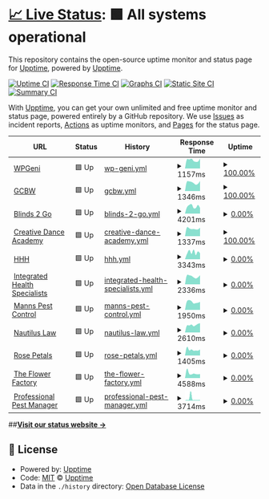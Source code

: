 # [📈 Live Status](https://upptime.github.io/upptime): <!--live status--> **🟩 All systems operational**

This repository contains the open-source uptime monitor and status page for [Upptime](https://upptime.js.org), powered by [Upptime](https://github.com/upptime/upptime).

[![Uptime CI](https://github.com/paulluxford/uptime/workflows/Uptime%20CI/badge.svg)](https://github.com/paulluxford/uptime/actions?query=workflow%3A%22Uptime+CI%22)
[![Response Time CI](https://github.com/paulluxford/uptime/workflows/Response%20Time%20CI/badge.svg)](https://github.com/paulluxford/uptime/actions?query=workflow%3A%22Response+Time+CI%22)
[![Graphs CI](https://github.com/paulluxford/uptime/workflows/Graphs%20CI/badge.svg)](https://github.com/paulluxford/uptime/actions?query=workflow%3A%22Graphs+CI%22)
[![Static Site CI](https://github.com/paulluxford/uptime/workflows/Static%20Site%20CI/badge.svg)](https://github.com/paulluxford/uptime/actions?query=workflow%3A%22Static+Site+CI%22)
[![Summary CI](https://github.com/paulluxford/uptime/workflows/Summary%20CI/badge.svg)](https://github.com/paulluxford/uptime/actions?query=workflow%3A%22Summary+CI%22)

With [Upptime](https://upptime.js.org), you can get your own unlimited and free uptime monitor and status page, powered entirely by a GitHub repository. We use [Issues](https://github.com/upptime/upptime/issues) as incident reports, [Actions](https://github.com/paulluxford/uptime/actions) as uptime monitors, and [Pages](https://upptime.github.io/upptime) for the status page.

<!--start: status pages-->
<!-- This summary is generated by Upptime (https://github.com/upptime/upptime) -->
<!-- Do not edit this manually, your changes will be overwritten -->
<!-- prettier-ignore -->
| URL | Status | History | Response Time | Uptime |
| --- | ------ | ------- | ------------- | ------ |
| <img alt="" src="https://icons.duckduckgo.com/ip3/wpgeni.com.ico" height="13"> [WPGeni](https://wpgeni.com) | 🟩 Up | [wp-geni.yml](https://github.com/paulluxford/uptime/commits/HEAD/history/wp-geni.yml) | <details><summary><img alt="Response time graph" src="./graphs/wp-geni/response-time-week.png" height="20"> 1157ms</summary><br><a href="https://paulluxford.github.io/uptime/history/wp-geni"><img alt="Response time 1168" src="https://img.shields.io/endpoint?url=https%3A%2F%2Fraw.githubusercontent.com%2Fpaulluxford%2Fuptime%2FHEAD%2Fapi%2Fwp-geni%2Fresponse-time.json"></a><br><a href="https://paulluxford.github.io/uptime/history/wp-geni"><img alt="24-hour response time 1355" src="https://img.shields.io/endpoint?url=https%3A%2F%2Fraw.githubusercontent.com%2Fpaulluxford%2Fuptime%2FHEAD%2Fapi%2Fwp-geni%2Fresponse-time-day.json"></a><br><a href="https://paulluxford.github.io/uptime/history/wp-geni"><img alt="7-day response time 1157" src="https://img.shields.io/endpoint?url=https%3A%2F%2Fraw.githubusercontent.com%2Fpaulluxford%2Fuptime%2FHEAD%2Fapi%2Fwp-geni%2Fresponse-time-week.json"></a><br><a href="https://paulluxford.github.io/uptime/history/wp-geni"><img alt="30-day response time 1227" src="https://img.shields.io/endpoint?url=https%3A%2F%2Fraw.githubusercontent.com%2Fpaulluxford%2Fuptime%2FHEAD%2Fapi%2Fwp-geni%2Fresponse-time-month.json"></a><br><a href="https://paulluxford.github.io/uptime/history/wp-geni"><img alt="1-year response time 1168" src="https://img.shields.io/endpoint?url=https%3A%2F%2Fraw.githubusercontent.com%2Fpaulluxford%2Fuptime%2FHEAD%2Fapi%2Fwp-geni%2Fresponse-time-year.json"></a></details> | <details><summary><a href="https://paulluxford.github.io/uptime/history/wp-geni">100.00%</a></summary><a href="https://paulluxford.github.io/uptime/history/wp-geni"><img alt="All-time uptime 75.09%" src="https://img.shields.io/endpoint?url=https%3A%2F%2Fraw.githubusercontent.com%2Fpaulluxford%2Fuptime%2FHEAD%2Fapi%2Fwp-geni%2Fuptime.json"></a><br><a href="https://paulluxford.github.io/uptime/history/wp-geni"><img alt="24-hour uptime 100.00%" src="https://img.shields.io/endpoint?url=https%3A%2F%2Fraw.githubusercontent.com%2Fpaulluxford%2Fuptime%2FHEAD%2Fapi%2Fwp-geni%2Fuptime-day.json"></a><br><a href="https://paulluxford.github.io/uptime/history/wp-geni"><img alt="7-day uptime 100.00%" src="https://img.shields.io/endpoint?url=https%3A%2F%2Fraw.githubusercontent.com%2Fpaulluxford%2Fuptime%2FHEAD%2Fapi%2Fwp-geni%2Fuptime-week.json"></a><br><a href="https://paulluxford.github.io/uptime/history/wp-geni"><img alt="30-day uptime 100.00%" src="https://img.shields.io/endpoint?url=https%3A%2F%2Fraw.githubusercontent.com%2Fpaulluxford%2Fuptime%2FHEAD%2Fapi%2Fwp-geni%2Fuptime-month.json"></a><br><a href="https://paulluxford.github.io/uptime/history/wp-geni"><img alt="1-year uptime 75.09%" src="https://img.shields.io/endpoint?url=https%3A%2F%2Fraw.githubusercontent.com%2Fpaulluxford%2Fuptime%2FHEAD%2Fapi%2Fwp-geni%2Fuptime-year.json"></a></details>
| <img alt="" src="https://icons.duckduckgo.com/ip3/goldcoastbusinesswebsites.com.au.ico" height="13"> [GCBW](https://goldcoastbusinesswebsites.com.au) | 🟩 Up | [gcbw.yml](https://github.com/paulluxford/uptime/commits/HEAD/history/gcbw.yml) | <details><summary><img alt="Response time graph" src="./graphs/gcbw/response-time-week.png" height="20"> 1346ms</summary><br><a href="https://paulluxford.github.io/uptime/history/gcbw"><img alt="Response time 1311" src="https://img.shields.io/endpoint?url=https%3A%2F%2Fraw.githubusercontent.com%2Fpaulluxford%2Fuptime%2FHEAD%2Fapi%2Fgcbw%2Fresponse-time.json"></a><br><a href="https://paulluxford.github.io/uptime/history/gcbw"><img alt="24-hour response time 1572" src="https://img.shields.io/endpoint?url=https%3A%2F%2Fraw.githubusercontent.com%2Fpaulluxford%2Fuptime%2FHEAD%2Fapi%2Fgcbw%2Fresponse-time-day.json"></a><br><a href="https://paulluxford.github.io/uptime/history/gcbw"><img alt="7-day response time 1346" src="https://img.shields.io/endpoint?url=https%3A%2F%2Fraw.githubusercontent.com%2Fpaulluxford%2Fuptime%2FHEAD%2Fapi%2Fgcbw%2Fresponse-time-week.json"></a><br><a href="https://paulluxford.github.io/uptime/history/gcbw"><img alt="30-day response time 1406" src="https://img.shields.io/endpoint?url=https%3A%2F%2Fraw.githubusercontent.com%2Fpaulluxford%2Fuptime%2FHEAD%2Fapi%2Fgcbw%2Fresponse-time-month.json"></a><br><a href="https://paulluxford.github.io/uptime/history/gcbw"><img alt="1-year response time 1311" src="https://img.shields.io/endpoint?url=https%3A%2F%2Fraw.githubusercontent.com%2Fpaulluxford%2Fuptime%2FHEAD%2Fapi%2Fgcbw%2Fresponse-time-year.json"></a></details> | <details><summary><a href="https://paulluxford.github.io/uptime/history/gcbw">100.00%</a></summary><a href="https://paulluxford.github.io/uptime/history/gcbw"><img alt="All-time uptime 31.24%" src="https://img.shields.io/endpoint?url=https%3A%2F%2Fraw.githubusercontent.com%2Fpaulluxford%2Fuptime%2FHEAD%2Fapi%2Fgcbw%2Fuptime.json"></a><br><a href="https://paulluxford.github.io/uptime/history/gcbw"><img alt="24-hour uptime 100.00%" src="https://img.shields.io/endpoint?url=https%3A%2F%2Fraw.githubusercontent.com%2Fpaulluxford%2Fuptime%2FHEAD%2Fapi%2Fgcbw%2Fuptime-day.json"></a><br><a href="https://paulluxford.github.io/uptime/history/gcbw"><img alt="7-day uptime 100.00%" src="https://img.shields.io/endpoint?url=https%3A%2F%2Fraw.githubusercontent.com%2Fpaulluxford%2Fuptime%2FHEAD%2Fapi%2Fgcbw%2Fuptime-week.json"></a><br><a href="https://paulluxford.github.io/uptime/history/gcbw"><img alt="30-day uptime 100.00%" src="https://img.shields.io/endpoint?url=https%3A%2F%2Fraw.githubusercontent.com%2Fpaulluxford%2Fuptime%2FHEAD%2Fapi%2Fgcbw%2Fuptime-month.json"></a><br><a href="https://paulluxford.github.io/uptime/history/gcbw"><img alt="1-year uptime 31.24%" src="https://img.shields.io/endpoint?url=https%3A%2F%2Fraw.githubusercontent.com%2Fpaulluxford%2Fuptime%2FHEAD%2Fapi%2Fgcbw%2Fuptime-year.json"></a></details>
| <img alt="" src="https://icons.duckduckgo.com/ip3/www.blinds2go.com.au.ico" height="13"> [Blinds 2 Go](https://www.blinds2go.com.au/) | 🟩 Up | [blinds-2-go.yml](https://github.com/paulluxford/uptime/commits/HEAD/history/blinds-2-go.yml) | <details><summary><img alt="Response time graph" src="./graphs/blinds-2-go/response-time-week.png" height="20"> 4201ms</summary><br><a href="https://paulluxford.github.io/uptime/history/blinds-2-go"><img alt="Response time 3383" src="https://img.shields.io/endpoint?url=https%3A%2F%2Fraw.githubusercontent.com%2Fpaulluxford%2Fuptime%2FHEAD%2Fapi%2Fblinds-2-go%2Fresponse-time.json"></a><br><a href="https://paulluxford.github.io/uptime/history/blinds-2-go"><img alt="24-hour response time 3309" src="https://img.shields.io/endpoint?url=https%3A%2F%2Fraw.githubusercontent.com%2Fpaulluxford%2Fuptime%2FHEAD%2Fapi%2Fblinds-2-go%2Fresponse-time-day.json"></a><br><a href="https://paulluxford.github.io/uptime/history/blinds-2-go"><img alt="7-day response time 4201" src="https://img.shields.io/endpoint?url=https%3A%2F%2Fraw.githubusercontent.com%2Fpaulluxford%2Fuptime%2FHEAD%2Fapi%2Fblinds-2-go%2Fresponse-time-week.json"></a><br><a href="https://paulluxford.github.io/uptime/history/blinds-2-go"><img alt="30-day response time 3840" src="https://img.shields.io/endpoint?url=https%3A%2F%2Fraw.githubusercontent.com%2Fpaulluxford%2Fuptime%2FHEAD%2Fapi%2Fblinds-2-go%2Fresponse-time-month.json"></a><br><a href="https://paulluxford.github.io/uptime/history/blinds-2-go"><img alt="1-year response time 3383" src="https://img.shields.io/endpoint?url=https%3A%2F%2Fraw.githubusercontent.com%2Fpaulluxford%2Fuptime%2FHEAD%2Fapi%2Fblinds-2-go%2Fresponse-time-year.json"></a></details> | <details><summary><a href="https://paulluxford.github.io/uptime/history/blinds-2-go">0.00%</a></summary><a href="https://paulluxford.github.io/uptime/history/blinds-2-go"><img alt="All-time uptime 21.79%" src="https://img.shields.io/endpoint?url=https%3A%2F%2Fraw.githubusercontent.com%2Fpaulluxford%2Fuptime%2FHEAD%2Fapi%2Fblinds-2-go%2Fuptime.json"></a><br><a href="https://paulluxford.github.io/uptime/history/blinds-2-go"><img alt="24-hour uptime 0.00%" src="https://img.shields.io/endpoint?url=https%3A%2F%2Fraw.githubusercontent.com%2Fpaulluxford%2Fuptime%2FHEAD%2Fapi%2Fblinds-2-go%2Fuptime-day.json"></a><br><a href="https://paulluxford.github.io/uptime/history/blinds-2-go"><img alt="7-day uptime 0.00%" src="https://img.shields.io/endpoint?url=https%3A%2F%2Fraw.githubusercontent.com%2Fpaulluxford%2Fuptime%2FHEAD%2Fapi%2Fblinds-2-go%2Fuptime-week.json"></a><br><a href="https://paulluxford.github.io/uptime/history/blinds-2-go"><img alt="30-day uptime 18.50%" src="https://img.shields.io/endpoint?url=https%3A%2F%2Fraw.githubusercontent.com%2Fpaulluxford%2Fuptime%2FHEAD%2Fapi%2Fblinds-2-go%2Fuptime-month.json"></a><br><a href="https://paulluxford.github.io/uptime/history/blinds-2-go"><img alt="1-year uptime 21.79%" src="https://img.shields.io/endpoint?url=https%3A%2F%2Fraw.githubusercontent.com%2Fpaulluxford%2Fuptime%2FHEAD%2Fapi%2Fblinds-2-go%2Fuptime-year.json"></a></details>
| <img alt="" src="https://icons.duckduckgo.com/ip3/creativedance.com.au.ico" height="13"> [Creative Dance Academy](https://creativedance.com.au/) | 🟩 Up | [creative-dance-academy.yml](https://github.com/paulluxford/uptime/commits/HEAD/history/creative-dance-academy.yml) | <details><summary><img alt="Response time graph" src="./graphs/creative-dance-academy/response-time-week.png" height="20"> 1337ms</summary><br><a href="https://paulluxford.github.io/uptime/history/creative-dance-academy"><img alt="Response time 1384" src="https://img.shields.io/endpoint?url=https%3A%2F%2Fraw.githubusercontent.com%2Fpaulluxford%2Fuptime%2FHEAD%2Fapi%2Fcreative-dance-academy%2Fresponse-time.json"></a><br><a href="https://paulluxford.github.io/uptime/history/creative-dance-academy"><img alt="24-hour response time 1493" src="https://img.shields.io/endpoint?url=https%3A%2F%2Fraw.githubusercontent.com%2Fpaulluxford%2Fuptime%2FHEAD%2Fapi%2Fcreative-dance-academy%2Fresponse-time-day.json"></a><br><a href="https://paulluxford.github.io/uptime/history/creative-dance-academy"><img alt="7-day response time 1337" src="https://img.shields.io/endpoint?url=https%3A%2F%2Fraw.githubusercontent.com%2Fpaulluxford%2Fuptime%2FHEAD%2Fapi%2Fcreative-dance-academy%2Fresponse-time-week.json"></a><br><a href="https://paulluxford.github.io/uptime/history/creative-dance-academy"><img alt="30-day response time 1452" src="https://img.shields.io/endpoint?url=https%3A%2F%2Fraw.githubusercontent.com%2Fpaulluxford%2Fuptime%2FHEAD%2Fapi%2Fcreative-dance-academy%2Fresponse-time-month.json"></a><br><a href="https://paulluxford.github.io/uptime/history/creative-dance-academy"><img alt="1-year response time 1384" src="https://img.shields.io/endpoint?url=https%3A%2F%2Fraw.githubusercontent.com%2Fpaulluxford%2Fuptime%2FHEAD%2Fapi%2Fcreative-dance-academy%2Fresponse-time-year.json"></a></details> | <details><summary><a href="https://paulluxford.github.io/uptime/history/creative-dance-academy">100.00%</a></summary><a href="https://paulluxford.github.io/uptime/history/creative-dance-academy"><img alt="All-time uptime 89.71%" src="https://img.shields.io/endpoint?url=https%3A%2F%2Fraw.githubusercontent.com%2Fpaulluxford%2Fuptime%2FHEAD%2Fapi%2Fcreative-dance-academy%2Fuptime.json"></a><br><a href="https://paulluxford.github.io/uptime/history/creative-dance-academy"><img alt="24-hour uptime 100.00%" src="https://img.shields.io/endpoint?url=https%3A%2F%2Fraw.githubusercontent.com%2Fpaulluxford%2Fuptime%2FHEAD%2Fapi%2Fcreative-dance-academy%2Fuptime-day.json"></a><br><a href="https://paulluxford.github.io/uptime/history/creative-dance-academy"><img alt="7-day uptime 100.00%" src="https://img.shields.io/endpoint?url=https%3A%2F%2Fraw.githubusercontent.com%2Fpaulluxford%2Fuptime%2FHEAD%2Fapi%2Fcreative-dance-academy%2Fuptime-week.json"></a><br><a href="https://paulluxford.github.io/uptime/history/creative-dance-academy"><img alt="30-day uptime 100.00%" src="https://img.shields.io/endpoint?url=https%3A%2F%2Fraw.githubusercontent.com%2Fpaulluxford%2Fuptime%2FHEAD%2Fapi%2Fcreative-dance-academy%2Fuptime-month.json"></a><br><a href="https://paulluxford.github.io/uptime/history/creative-dance-academy"><img alt="1-year uptime 89.71%" src="https://img.shields.io/endpoint?url=https%3A%2F%2Fraw.githubusercontent.com%2Fpaulluxford%2Fuptime%2FHEAD%2Fapi%2Fcreative-dance-academy%2Fuptime-year.json"></a></details>
| <img alt="" src="https://icons.duckduckgo.com/ip3/hhh.com.au.ico" height="13"> [HHH](https://hhh.com.au/) | 🟩 Up | [hhh.yml](https://github.com/paulluxford/uptime/commits/HEAD/history/hhh.yml) | <details><summary><img alt="Response time graph" src="./graphs/hhh/response-time-week.png" height="20"> 3343ms</summary><br><a href="https://paulluxford.github.io/uptime/history/hhh"><img alt="Response time 3851" src="https://img.shields.io/endpoint?url=https%3A%2F%2Fraw.githubusercontent.com%2Fpaulluxford%2Fuptime%2FHEAD%2Fapi%2Fhhh%2Fresponse-time.json"></a><br><a href="https://paulluxford.github.io/uptime/history/hhh"><img alt="24-hour response time 2939" src="https://img.shields.io/endpoint?url=https%3A%2F%2Fraw.githubusercontent.com%2Fpaulluxford%2Fuptime%2FHEAD%2Fapi%2Fhhh%2Fresponse-time-day.json"></a><br><a href="https://paulluxford.github.io/uptime/history/hhh"><img alt="7-day response time 3343" src="https://img.shields.io/endpoint?url=https%3A%2F%2Fraw.githubusercontent.com%2Fpaulluxford%2Fuptime%2FHEAD%2Fapi%2Fhhh%2Fresponse-time-week.json"></a><br><a href="https://paulluxford.github.io/uptime/history/hhh"><img alt="30-day response time 3418" src="https://img.shields.io/endpoint?url=https%3A%2F%2Fraw.githubusercontent.com%2Fpaulluxford%2Fuptime%2FHEAD%2Fapi%2Fhhh%2Fresponse-time-month.json"></a><br><a href="https://paulluxford.github.io/uptime/history/hhh"><img alt="1-year response time 3851" src="https://img.shields.io/endpoint?url=https%3A%2F%2Fraw.githubusercontent.com%2Fpaulluxford%2Fuptime%2FHEAD%2Fapi%2Fhhh%2Fresponse-time-year.json"></a></details> | <details><summary><a href="https://paulluxford.github.io/uptime/history/hhh">0.00%</a></summary><a href="https://paulluxford.github.io/uptime/history/hhh"><img alt="All-time uptime 5.71%" src="https://img.shields.io/endpoint?url=https%3A%2F%2Fraw.githubusercontent.com%2Fpaulluxford%2Fuptime%2FHEAD%2Fapi%2Fhhh%2Fuptime.json"></a><br><a href="https://paulluxford.github.io/uptime/history/hhh"><img alt="24-hour uptime 0.00%" src="https://img.shields.io/endpoint?url=https%3A%2F%2Fraw.githubusercontent.com%2Fpaulluxford%2Fuptime%2FHEAD%2Fapi%2Fhhh%2Fuptime-day.json"></a><br><a href="https://paulluxford.github.io/uptime/history/hhh"><img alt="7-day uptime 0.00%" src="https://img.shields.io/endpoint?url=https%3A%2F%2Fraw.githubusercontent.com%2Fpaulluxford%2Fuptime%2FHEAD%2Fapi%2Fhhh%2Fuptime-week.json"></a><br><a href="https://paulluxford.github.io/uptime/history/hhh"><img alt="30-day uptime 0.00%" src="https://img.shields.io/endpoint?url=https%3A%2F%2Fraw.githubusercontent.com%2Fpaulluxford%2Fuptime%2FHEAD%2Fapi%2Fhhh%2Fuptime-month.json"></a><br><a href="https://paulluxford.github.io/uptime/history/hhh"><img alt="1-year uptime 5.71%" src="https://img.shields.io/endpoint?url=https%3A%2F%2Fraw.githubusercontent.com%2Fpaulluxford%2Fuptime%2FHEAD%2Fapi%2Fhhh%2Fuptime-year.json"></a></details>
| <img alt="" src="https://icons.duckduckgo.com/ip3/integratedhealthspecialists.com.au.ico" height="13"> [Integrated Health Specialists](https://integratedhealthspecialists.com.au/) | 🟩 Up | [integrated-health-specialists.yml](https://github.com/paulluxford/uptime/commits/HEAD/history/integrated-health-specialists.yml) | <details><summary><img alt="Response time graph" src="./graphs/integrated-health-specialists/response-time-week.png" height="20"> 2336ms</summary><br><a href="https://paulluxford.github.io/uptime/history/integrated-health-specialists"><img alt="Response time 2302" src="https://img.shields.io/endpoint?url=https%3A%2F%2Fraw.githubusercontent.com%2Fpaulluxford%2Fuptime%2FHEAD%2Fapi%2Fintegrated-health-specialists%2Fresponse-time.json"></a><br><a href="https://paulluxford.github.io/uptime/history/integrated-health-specialists"><img alt="24-hour response time 2663" src="https://img.shields.io/endpoint?url=https%3A%2F%2Fraw.githubusercontent.com%2Fpaulluxford%2Fuptime%2FHEAD%2Fapi%2Fintegrated-health-specialists%2Fresponse-time-day.json"></a><br><a href="https://paulluxford.github.io/uptime/history/integrated-health-specialists"><img alt="7-day response time 2336" src="https://img.shields.io/endpoint?url=https%3A%2F%2Fraw.githubusercontent.com%2Fpaulluxford%2Fuptime%2FHEAD%2Fapi%2Fintegrated-health-specialists%2Fresponse-time-week.json"></a><br><a href="https://paulluxford.github.io/uptime/history/integrated-health-specialists"><img alt="30-day response time 2396" src="https://img.shields.io/endpoint?url=https%3A%2F%2Fraw.githubusercontent.com%2Fpaulluxford%2Fuptime%2FHEAD%2Fapi%2Fintegrated-health-specialists%2Fresponse-time-month.json"></a><br><a href="https://paulluxford.github.io/uptime/history/integrated-health-specialists"><img alt="1-year response time 2302" src="https://img.shields.io/endpoint?url=https%3A%2F%2Fraw.githubusercontent.com%2Fpaulluxford%2Fuptime%2FHEAD%2Fapi%2Fintegrated-health-specialists%2Fresponse-time-year.json"></a></details> | <details><summary><a href="https://paulluxford.github.io/uptime/history/integrated-health-specialists">0.00%</a></summary><a href="https://paulluxford.github.io/uptime/history/integrated-health-specialists"><img alt="All-time uptime 25.63%" src="https://img.shields.io/endpoint?url=https%3A%2F%2Fraw.githubusercontent.com%2Fpaulluxford%2Fuptime%2FHEAD%2Fapi%2Fintegrated-health-specialists%2Fuptime.json"></a><br><a href="https://paulluxford.github.io/uptime/history/integrated-health-specialists"><img alt="24-hour uptime 0.00%" src="https://img.shields.io/endpoint?url=https%3A%2F%2Fraw.githubusercontent.com%2Fpaulluxford%2Fuptime%2FHEAD%2Fapi%2Fintegrated-health-specialists%2Fuptime-day.json"></a><br><a href="https://paulluxford.github.io/uptime/history/integrated-health-specialists"><img alt="7-day uptime 0.00%" src="https://img.shields.io/endpoint?url=https%3A%2F%2Fraw.githubusercontent.com%2Fpaulluxford%2Fuptime%2FHEAD%2Fapi%2Fintegrated-health-specialists%2Fuptime-week.json"></a><br><a href="https://paulluxford.github.io/uptime/history/integrated-health-specialists"><img alt="30-day uptime 0.00%" src="https://img.shields.io/endpoint?url=https%3A%2F%2Fraw.githubusercontent.com%2Fpaulluxford%2Fuptime%2FHEAD%2Fapi%2Fintegrated-health-specialists%2Fuptime-month.json"></a><br><a href="https://paulluxford.github.io/uptime/history/integrated-health-specialists"><img alt="1-year uptime 25.63%" src="https://img.shields.io/endpoint?url=https%3A%2F%2Fraw.githubusercontent.com%2Fpaulluxford%2Fuptime%2FHEAD%2Fapi%2Fintegrated-health-specialists%2Fuptime-year.json"></a></details>
| <img alt="" src="https://icons.duckduckgo.com/ip3/www.mannspestcontrol.com.au.ico" height="13"> [Manns Pest Control](https://www.mannspestcontrol.com.au/) | 🟩 Up | [manns-pest-control.yml](https://github.com/paulluxford/uptime/commits/HEAD/history/manns-pest-control.yml) | <details><summary><img alt="Response time graph" src="./graphs/manns-pest-control/response-time-week.png" height="20"> 1950ms</summary><br><a href="https://paulluxford.github.io/uptime/history/manns-pest-control"><img alt="Response time 1932" src="https://img.shields.io/endpoint?url=https%3A%2F%2Fraw.githubusercontent.com%2Fpaulluxford%2Fuptime%2FHEAD%2Fapi%2Fmanns-pest-control%2Fresponse-time.json"></a><br><a href="https://paulluxford.github.io/uptime/history/manns-pest-control"><img alt="24-hour response time 1959" src="https://img.shields.io/endpoint?url=https%3A%2F%2Fraw.githubusercontent.com%2Fpaulluxford%2Fuptime%2FHEAD%2Fapi%2Fmanns-pest-control%2Fresponse-time-day.json"></a><br><a href="https://paulluxford.github.io/uptime/history/manns-pest-control"><img alt="7-day response time 1950" src="https://img.shields.io/endpoint?url=https%3A%2F%2Fraw.githubusercontent.com%2Fpaulluxford%2Fuptime%2FHEAD%2Fapi%2Fmanns-pest-control%2Fresponse-time-week.json"></a><br><a href="https://paulluxford.github.io/uptime/history/manns-pest-control"><img alt="30-day response time 2105" src="https://img.shields.io/endpoint?url=https%3A%2F%2Fraw.githubusercontent.com%2Fpaulluxford%2Fuptime%2FHEAD%2Fapi%2Fmanns-pest-control%2Fresponse-time-month.json"></a><br><a href="https://paulluxford.github.io/uptime/history/manns-pest-control"><img alt="1-year response time 1932" src="https://img.shields.io/endpoint?url=https%3A%2F%2Fraw.githubusercontent.com%2Fpaulluxford%2Fuptime%2FHEAD%2Fapi%2Fmanns-pest-control%2Fresponse-time-year.json"></a></details> | <details><summary><a href="https://paulluxford.github.io/uptime/history/manns-pest-control">0.00%</a></summary><a href="https://paulluxford.github.io/uptime/history/manns-pest-control"><img alt="All-time uptime 27.32%" src="https://img.shields.io/endpoint?url=https%3A%2F%2Fraw.githubusercontent.com%2Fpaulluxford%2Fuptime%2FHEAD%2Fapi%2Fmanns-pest-control%2Fuptime.json"></a><br><a href="https://paulluxford.github.io/uptime/history/manns-pest-control"><img alt="24-hour uptime 0.00%" src="https://img.shields.io/endpoint?url=https%3A%2F%2Fraw.githubusercontent.com%2Fpaulluxford%2Fuptime%2FHEAD%2Fapi%2Fmanns-pest-control%2Fuptime-day.json"></a><br><a href="https://paulluxford.github.io/uptime/history/manns-pest-control"><img alt="7-day uptime 0.00%" src="https://img.shields.io/endpoint?url=https%3A%2F%2Fraw.githubusercontent.com%2Fpaulluxford%2Fuptime%2FHEAD%2Fapi%2Fmanns-pest-control%2Fuptime-week.json"></a><br><a href="https://paulluxford.github.io/uptime/history/manns-pest-control"><img alt="30-day uptime 75.86%" src="https://img.shields.io/endpoint?url=https%3A%2F%2Fraw.githubusercontent.com%2Fpaulluxford%2Fuptime%2FHEAD%2Fapi%2Fmanns-pest-control%2Fuptime-month.json"></a><br><a href="https://paulluxford.github.io/uptime/history/manns-pest-control"><img alt="1-year uptime 27.32%" src="https://img.shields.io/endpoint?url=https%3A%2F%2Fraw.githubusercontent.com%2Fpaulluxford%2Fuptime%2FHEAD%2Fapi%2Fmanns-pest-control%2Fuptime-year.json"></a></details>
| <img alt="" src="https://icons.duckduckgo.com/ip3/nautiluslaw.com.au.ico" height="13"> [Nautilus Law](https://nautiluslaw.com.au/) | 🟩 Up | [nautilus-law.yml](https://github.com/paulluxford/uptime/commits/HEAD/history/nautilus-law.yml) | <details><summary><img alt="Response time graph" src="./graphs/nautilus-law/response-time-week.png" height="20"> 2610ms</summary><br><a href="https://paulluxford.github.io/uptime/history/nautilus-law"><img alt="Response time 2478" src="https://img.shields.io/endpoint?url=https%3A%2F%2Fraw.githubusercontent.com%2Fpaulluxford%2Fuptime%2FHEAD%2Fapi%2Fnautilus-law%2Fresponse-time.json"></a><br><a href="https://paulluxford.github.io/uptime/history/nautilus-law"><img alt="24-hour response time 3192" src="https://img.shields.io/endpoint?url=https%3A%2F%2Fraw.githubusercontent.com%2Fpaulluxford%2Fuptime%2FHEAD%2Fapi%2Fnautilus-law%2Fresponse-time-day.json"></a><br><a href="https://paulluxford.github.io/uptime/history/nautilus-law"><img alt="7-day response time 2610" src="https://img.shields.io/endpoint?url=https%3A%2F%2Fraw.githubusercontent.com%2Fpaulluxford%2Fuptime%2FHEAD%2Fapi%2Fnautilus-law%2Fresponse-time-week.json"></a><br><a href="https://paulluxford.github.io/uptime/history/nautilus-law"><img alt="30-day response time 2658" src="https://img.shields.io/endpoint?url=https%3A%2F%2Fraw.githubusercontent.com%2Fpaulluxford%2Fuptime%2FHEAD%2Fapi%2Fnautilus-law%2Fresponse-time-month.json"></a><br><a href="https://paulluxford.github.io/uptime/history/nautilus-law"><img alt="1-year response time 2478" src="https://img.shields.io/endpoint?url=https%3A%2F%2Fraw.githubusercontent.com%2Fpaulluxford%2Fuptime%2FHEAD%2Fapi%2Fnautilus-law%2Fresponse-time-year.json"></a></details> | <details><summary><a href="https://paulluxford.github.io/uptime/history/nautilus-law">0.00%</a></summary><a href="https://paulluxford.github.io/uptime/history/nautilus-law"><img alt="All-time uptime 21.34%" src="https://img.shields.io/endpoint?url=https%3A%2F%2Fraw.githubusercontent.com%2Fpaulluxford%2Fuptime%2FHEAD%2Fapi%2Fnautilus-law%2Fuptime.json"></a><br><a href="https://paulluxford.github.io/uptime/history/nautilus-law"><img alt="24-hour uptime 0.00%" src="https://img.shields.io/endpoint?url=https%3A%2F%2Fraw.githubusercontent.com%2Fpaulluxford%2Fuptime%2FHEAD%2Fapi%2Fnautilus-law%2Fuptime-day.json"></a><br><a href="https://paulluxford.github.io/uptime/history/nautilus-law"><img alt="7-day uptime 0.00%" src="https://img.shields.io/endpoint?url=https%3A%2F%2Fraw.githubusercontent.com%2Fpaulluxford%2Fuptime%2FHEAD%2Fapi%2Fnautilus-law%2Fuptime-week.json"></a><br><a href="https://paulluxford.github.io/uptime/history/nautilus-law"><img alt="30-day uptime 0.00%" src="https://img.shields.io/endpoint?url=https%3A%2F%2Fraw.githubusercontent.com%2Fpaulluxford%2Fuptime%2FHEAD%2Fapi%2Fnautilus-law%2Fuptime-month.json"></a><br><a href="https://paulluxford.github.io/uptime/history/nautilus-law"><img alt="1-year uptime 21.34%" src="https://img.shields.io/endpoint?url=https%3A%2F%2Fraw.githubusercontent.com%2Fpaulluxford%2Fuptime%2FHEAD%2Fapi%2Fnautilus-law%2Fuptime-year.json"></a></details>
| <img alt="" src="https://icons.duckduckgo.com/ip3/rosepetals.com.au.ico" height="13"> [Rose Petals](http://rosepetals.com.au/) | 🟩 Up | [rose-petals.yml](https://github.com/paulluxford/uptime/commits/HEAD/history/rose-petals.yml) | <details><summary><img alt="Response time graph" src="./graphs/rose-petals/response-time-week.png" height="20"> 1405ms</summary><br><a href="https://paulluxford.github.io/uptime/history/rose-petals"><img alt="Response time 1582" src="https://img.shields.io/endpoint?url=https%3A%2F%2Fraw.githubusercontent.com%2Fpaulluxford%2Fuptime%2FHEAD%2Fapi%2Frose-petals%2Fresponse-time.json"></a><br><a href="https://paulluxford.github.io/uptime/history/rose-petals"><img alt="24-hour response time 1461" src="https://img.shields.io/endpoint?url=https%3A%2F%2Fraw.githubusercontent.com%2Fpaulluxford%2Fuptime%2FHEAD%2Fapi%2Frose-petals%2Fresponse-time-day.json"></a><br><a href="https://paulluxford.github.io/uptime/history/rose-petals"><img alt="7-day response time 1405" src="https://img.shields.io/endpoint?url=https%3A%2F%2Fraw.githubusercontent.com%2Fpaulluxford%2Fuptime%2FHEAD%2Fapi%2Frose-petals%2Fresponse-time-week.json"></a><br><a href="https://paulluxford.github.io/uptime/history/rose-petals"><img alt="30-day response time 1420" src="https://img.shields.io/endpoint?url=https%3A%2F%2Fraw.githubusercontent.com%2Fpaulluxford%2Fuptime%2FHEAD%2Fapi%2Frose-petals%2Fresponse-time-month.json"></a><br><a href="https://paulluxford.github.io/uptime/history/rose-petals"><img alt="1-year response time 1582" src="https://img.shields.io/endpoint?url=https%3A%2F%2Fraw.githubusercontent.com%2Fpaulluxford%2Fuptime%2FHEAD%2Fapi%2Frose-petals%2Fresponse-time-year.json"></a></details> | <details><summary><a href="https://paulluxford.github.io/uptime/history/rose-petals">0.00%</a></summary><a href="https://paulluxford.github.io/uptime/history/rose-petals"><img alt="All-time uptime 7.50%" src="https://img.shields.io/endpoint?url=https%3A%2F%2Fraw.githubusercontent.com%2Fpaulluxford%2Fuptime%2FHEAD%2Fapi%2Frose-petals%2Fuptime.json"></a><br><a href="https://paulluxford.github.io/uptime/history/rose-petals"><img alt="24-hour uptime 0.00%" src="https://img.shields.io/endpoint?url=https%3A%2F%2Fraw.githubusercontent.com%2Fpaulluxford%2Fuptime%2FHEAD%2Fapi%2Frose-petals%2Fuptime-day.json"></a><br><a href="https://paulluxford.github.io/uptime/history/rose-petals"><img alt="7-day uptime 0.00%" src="https://img.shields.io/endpoint?url=https%3A%2F%2Fraw.githubusercontent.com%2Fpaulluxford%2Fuptime%2FHEAD%2Fapi%2Frose-petals%2Fuptime-week.json"></a><br><a href="https://paulluxford.github.io/uptime/history/rose-petals"><img alt="30-day uptime 0.00%" src="https://img.shields.io/endpoint?url=https%3A%2F%2Fraw.githubusercontent.com%2Fpaulluxford%2Fuptime%2FHEAD%2Fapi%2Frose-petals%2Fuptime-month.json"></a><br><a href="https://paulluxford.github.io/uptime/history/rose-petals"><img alt="1-year uptime 7.50%" src="https://img.shields.io/endpoint?url=https%3A%2F%2Fraw.githubusercontent.com%2Fpaulluxford%2Fuptime%2FHEAD%2Fapi%2Frose-petals%2Fuptime-year.json"></a></details>
| <img alt="" src="https://icons.duckduckgo.com/ip3/theflowerfactory.com.au.ico" height="13"> [The Flower Factory](http://theflowerfactory.com.au/) | 🟩 Up | [the-flower-factory.yml](https://github.com/paulluxford/uptime/commits/HEAD/history/the-flower-factory.yml) | <details><summary><img alt="Response time graph" src="./graphs/the-flower-factory/response-time-week.png" height="20"> 4588ms</summary><br><a href="https://paulluxford.github.io/uptime/history/the-flower-factory"><img alt="Response time 4077" src="https://img.shields.io/endpoint?url=https%3A%2F%2Fraw.githubusercontent.com%2Fpaulluxford%2Fuptime%2FHEAD%2Fapi%2Fthe-flower-factory%2Fresponse-time.json"></a><br><a href="https://paulluxford.github.io/uptime/history/the-flower-factory"><img alt="24-hour response time 3844" src="https://img.shields.io/endpoint?url=https%3A%2F%2Fraw.githubusercontent.com%2Fpaulluxford%2Fuptime%2FHEAD%2Fapi%2Fthe-flower-factory%2Fresponse-time-day.json"></a><br><a href="https://paulluxford.github.io/uptime/history/the-flower-factory"><img alt="7-day response time 4588" src="https://img.shields.io/endpoint?url=https%3A%2F%2Fraw.githubusercontent.com%2Fpaulluxford%2Fuptime%2FHEAD%2Fapi%2Fthe-flower-factory%2Fresponse-time-week.json"></a><br><a href="https://paulluxford.github.io/uptime/history/the-flower-factory"><img alt="30-day response time 5866" src="https://img.shields.io/endpoint?url=https%3A%2F%2Fraw.githubusercontent.com%2Fpaulluxford%2Fuptime%2FHEAD%2Fapi%2Fthe-flower-factory%2Fresponse-time-month.json"></a><br><a href="https://paulluxford.github.io/uptime/history/the-flower-factory"><img alt="1-year response time 4077" src="https://img.shields.io/endpoint?url=https%3A%2F%2Fraw.githubusercontent.com%2Fpaulluxford%2Fuptime%2FHEAD%2Fapi%2Fthe-flower-factory%2Fresponse-time-year.json"></a></details> | <details><summary><a href="https://paulluxford.github.io/uptime/history/the-flower-factory">0.00%</a></summary><a href="https://paulluxford.github.io/uptime/history/the-flower-factory"><img alt="All-time uptime 14.93%" src="https://img.shields.io/endpoint?url=https%3A%2F%2Fraw.githubusercontent.com%2Fpaulluxford%2Fuptime%2FHEAD%2Fapi%2Fthe-flower-factory%2Fuptime.json"></a><br><a href="https://paulluxford.github.io/uptime/history/the-flower-factory"><img alt="24-hour uptime 0.00%" src="https://img.shields.io/endpoint?url=https%3A%2F%2Fraw.githubusercontent.com%2Fpaulluxford%2Fuptime%2FHEAD%2Fapi%2Fthe-flower-factory%2Fuptime-day.json"></a><br><a href="https://paulluxford.github.io/uptime/history/the-flower-factory"><img alt="7-day uptime 0.00%" src="https://img.shields.io/endpoint?url=https%3A%2F%2Fraw.githubusercontent.com%2Fpaulluxford%2Fuptime%2FHEAD%2Fapi%2Fthe-flower-factory%2Fuptime-week.json"></a><br><a href="https://paulluxford.github.io/uptime/history/the-flower-factory"><img alt="30-day uptime 0.00%" src="https://img.shields.io/endpoint?url=https%3A%2F%2Fraw.githubusercontent.com%2Fpaulluxford%2Fuptime%2FHEAD%2Fapi%2Fthe-flower-factory%2Fuptime-month.json"></a><br><a href="https://paulluxford.github.io/uptime/history/the-flower-factory"><img alt="1-year uptime 14.93%" src="https://img.shields.io/endpoint?url=https%3A%2F%2Fraw.githubusercontent.com%2Fpaulluxford%2Fuptime%2FHEAD%2Fapi%2Fthe-flower-factory%2Fuptime-year.json"></a></details>
| <img alt="" src="https://icons.duckduckgo.com/ip3/professionalpestmanager.com.ico" height="13"> [Professional Pest Manager](https://professionalpestmanager.com) | 🟩 Up | [professional-pest-manager.yml](https://github.com/paulluxford/uptime/commits/HEAD/history/professional-pest-manager.yml) | <details><summary><img alt="Response time graph" src="./graphs/professional-pest-manager/response-time-week.png" height="20"> 3714ms</summary><br><a href="https://paulluxford.github.io/uptime/history/professional-pest-manager"><img alt="Response time 1681" src="https://img.shields.io/endpoint?url=https%3A%2F%2Fraw.githubusercontent.com%2Fpaulluxford%2Fuptime%2FHEAD%2Fapi%2Fprofessional-pest-manager%2Fresponse-time.json"></a><br><a href="https://paulluxford.github.io/uptime/history/professional-pest-manager"><img alt="24-hour response time 1272" src="https://img.shields.io/endpoint?url=https%3A%2F%2Fraw.githubusercontent.com%2Fpaulluxford%2Fuptime%2FHEAD%2Fapi%2Fprofessional-pest-manager%2Fresponse-time-day.json"></a><br><a href="https://paulluxford.github.io/uptime/history/professional-pest-manager"><img alt="7-day response time 3714" src="https://img.shields.io/endpoint?url=https%3A%2F%2Fraw.githubusercontent.com%2Fpaulluxford%2Fuptime%2FHEAD%2Fapi%2Fprofessional-pest-manager%2Fresponse-time-week.json"></a><br><a href="https://paulluxford.github.io/uptime/history/professional-pest-manager"><img alt="30-day response time 2424" src="https://img.shields.io/endpoint?url=https%3A%2F%2Fraw.githubusercontent.com%2Fpaulluxford%2Fuptime%2FHEAD%2Fapi%2Fprofessional-pest-manager%2Fresponse-time-month.json"></a><br><a href="https://paulluxford.github.io/uptime/history/professional-pest-manager"><img alt="1-year response time 1681" src="https://img.shields.io/endpoint?url=https%3A%2F%2Fraw.githubusercontent.com%2Fpaulluxford%2Fuptime%2FHEAD%2Fapi%2Fprofessional-pest-manager%2Fresponse-time-year.json"></a></details> | <details><summary><a href="https://paulluxford.github.io/uptime/history/professional-pest-manager">0.00%</a></summary><a href="https://paulluxford.github.io/uptime/history/professional-pest-manager"><img alt="All-time uptime 0.00%" src="https://img.shields.io/endpoint?url=https%3A%2F%2Fraw.githubusercontent.com%2Fpaulluxford%2Fuptime%2FHEAD%2Fapi%2Fprofessional-pest-manager%2Fuptime.json"></a><br><a href="https://paulluxford.github.io/uptime/history/professional-pest-manager"><img alt="24-hour uptime 0.00%" src="https://img.shields.io/endpoint?url=https%3A%2F%2Fraw.githubusercontent.com%2Fpaulluxford%2Fuptime%2FHEAD%2Fapi%2Fprofessional-pest-manager%2Fuptime-day.json"></a><br><a href="https://paulluxford.github.io/uptime/history/professional-pest-manager"><img alt="7-day uptime 0.00%" src="https://img.shields.io/endpoint?url=https%3A%2F%2Fraw.githubusercontent.com%2Fpaulluxford%2Fuptime%2FHEAD%2Fapi%2Fprofessional-pest-manager%2Fuptime-week.json"></a><br><a href="https://paulluxford.github.io/uptime/history/professional-pest-manager"><img alt="30-day uptime 0.00%" src="https://img.shields.io/endpoint?url=https%3A%2F%2Fraw.githubusercontent.com%2Fpaulluxford%2Fuptime%2FHEAD%2Fapi%2Fprofessional-pest-manager%2Fuptime-month.json"></a><br><a href="https://paulluxford.github.io/uptime/history/professional-pest-manager"><img alt="1-year uptime 0.00%" src="https://img.shields.io/endpoint?url=https%3A%2F%2Fraw.githubusercontent.com%2Fpaulluxford%2Fuptime%2FHEAD%2Fapi%2Fprofessional-pest-manager%2Fuptime-year.json"></a></details>

<!--end: status pages-->

##[**Visit our status website →**](https://paulluxford.github.io/uptime/)

## 📄 License

- Powered by: [Upptime](https://github.com/upptime/upptime)
- Code: [MIT](./LICENSE) © [Upptime](https://upptime.js.org)
- Data in the `./history` directory: [Open Database License](https://opendatacommons.org/licenses/odbl/1-0/)

